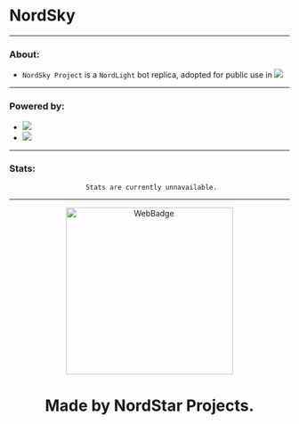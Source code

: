 # NordSky
----
### About:
- `NordSky Project` is a `NordLight` bot replica, adopted for public use in <img src="https://img.shields.io/badge/Discord-5865F2?style=square&logo=discord&logoColor=white" />
----
### Powered by: 
- <img src="https://img.shields.io/badge/MongoDB-4EA94B?style=for-the-badge&logo=mongodb&logoColor=white" />
- <img src="https://img.shields.io/badge/Node.js-339933?style=for-the-badge&logo=nodedotjs&logoColor=white" />


----
### Stats:

<div align="center"> 
  
```
 Stats are currently unnavailable.
```
  
</div>

----

<div align="center"> 
  <img src="https://i.ibb.co/ZXmJrsL/Nord-Star-N.png" alt="WebBadge" border="0" height='300'>
  
<h1>Made by NordStar Projects.</h1>
</div>

